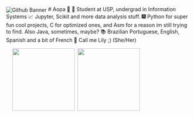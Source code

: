 <div>
  <img src="https://i.imgur.com/jPlwlQL.png" alt="Github Banner" align="center"/>
    # Aopa 👋
    🌌 Student at USP, undergrad in Information Systems
    📈 Jupyter, Scikit and more data analysis stuff.
    🎆 Python for super fun cool projects, C for optimized ones, and Asm for a reason im still trying to find.
        Also Java, sometimes, maybe?
    📚 Brazilian Portuguese, English, Spanish and a bit of French
    🎀 Call me Lily ;) (She/Her)
</div>
<div align = "left">  
  <pre>
  <img height="170px" src="https://github-readme-stats.vercel.app/api/top-langs/?username=Nubily44&layout=compact&theme=radical"/> <img height="170px" src="https://github-readme-stats.vercel.app/api?username=Nubily44&show_icons=true&theme=radical"/>
  </pre>
</div>

